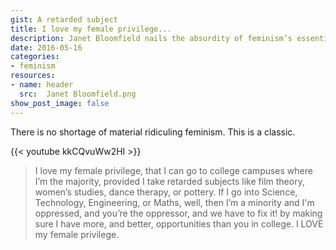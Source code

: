 ```yaml
---
gist: A retarded subject
title: I love my female privilege...
description: Janet Bloomfield nails the absurdity of feminism’s essential narcissism
date: 2016-05-16
categories:
- feminism
resources:
- name: header
  src:  Janet Bloomfield.png
show_post_image: false
---
```


There is no shortage of material ridiculing feminism. This is a classic.

{{< youtube kkCQvuWw2HI >}}

> I love my female privilege, that I can go to college campuses where I’m the majority, provided I take retarded subjects like film theory, women’s studies, dance therapy, or pottery. If I go into Science, Technology, Engineering, or Maths, well, then I’m a minority and I'm oppressed, and you’re the oppressor, and we have to fix it! by making sure I have more, and better, opportunities than you in college. I LOVE my female privilege.
